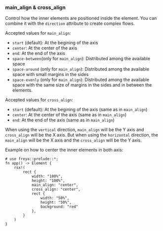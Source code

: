 ### main_align & cross_align

Control how the inner elements are positioned inside the element. You can combine it with the `direction` attribute to create complex flows.

Accepted values for `main_align`:

- `start` (default): At the begining of the axis
- `center`: At the center of the axis
- `end`: At the end of the axis
- `space-between`(only for `main_align`): Distributed among the available space
- `space-around` (only for `main_align`): Distributed among the available space with small margins in the sides
- `space-evenly` (only for `main_align`): Distributed among the available space with the same size of margins in the sides and in between the elements.

Accepted values for `cross_align`:

- `start` (default): At the begining of the axis (same as in `main_align`)
- `center`: At the center of the axis (same as in `main_align`)
- `end`: At the end of the axis (same as in `main_align`)

When using the `vertical` direction, `main_align` will be the Y axis and `cross_align` will be the X axis. But when using the `horizontal` direction, the
`main_align` will be the X axis and the `cross_align` will be the Y axis.

Example on how to center the inner elements in both axis:

```rust, no_run
# use freya::prelude::*;
fn app() -> Element {
    rsx!(
        rect {
            width: "100%",
            height: "100%",
            main_align: "center",
            cross_align: "center",
            rect {
                width: "50%",
                height: "50%",
                background: "red"
            },
        }
    )
}
```

